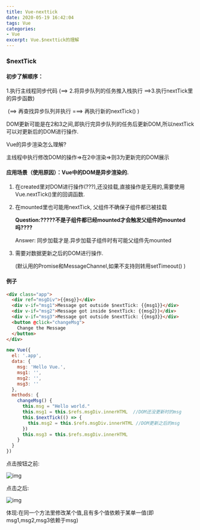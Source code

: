 ```yaml
---
title: Vue-nexttick
date: 2020-05-19 16:42:04
tags: Vue
categories:
- Vue
excerpt: Vue.$nexttick的理解
---
```


### $nextTick

#### 初步了解顺序：

1.执行主线程同步代码 (==> 2.将异步队列的任务推入栈执行 ==>3.执行nextTick里的异步函数)

​                                    (==> 再查找异步队列并执行 ===> 再执行新的nextTick()                 )

DOM更新可能是在2和3之间,即执行完异步队列的任务后更新DOM,所以nextTick可以对更新后的DOM进行操作.

 Vue的异步渲染怎么理解?

主线程中执行修改DOM的操作=>在2中渲染=>则3为更新完的DOM展示

#### 应用场景（使用原因）：Vue中的DOM是异步渲染的.

1. 在created里对DOM进行操作(???),还没挂载,直接操作是无用的,需要使用Vue.nextTick()里的回调函数.

2. 在mounted里也可能用nextTick, 父组件不确保子组件都已被挂载

   **Question:?????不是子组件都已经mounted才会触发父组件的mounted吗????**

   Answer: 同步加载才是.异步加载子组件时有可能父组件先mounted

3. 需要对数据更新之后的DOM进行操作.

   (默认用的Promise和MessageChannel,如果不支持则转用setTimeout() )

#### 例子

```html
<div class="app">
  <div ref="msgDiv">{{msg}}</div>
  <div v-if="msg1">Message got outside $nextTick: {{msg1}}</div>
  <div v-if="msg2">Message got inside $nextTick: {{msg2}}</div>
  <div v-if="msg3">Message got outside $nextTick: {{msg3}}</div>
  <button @click="changeMsg">
    Change the Message
  </button>
</div>
```



```js
new Vue({
  el: '.app',
  data: {
    msg: 'Hello Vue.',
    msg1: '',
    msg2: '',
    msg3: ''
  },
  methods: {
    changeMsg() {
      this.msg = "Hello world."
      this.msg1 = this.$refs.msgDiv.innerHTML  //DOM还没更新时的msg
      this.$nextTick(() => {
        this.msg2 = this.$refs.msgDiv.innerHTML //DOM更新之后的msg
      })
      this.msg3 = this.$refs.msgDiv.innerHTML
    }
  }
})
```

点击按钮之前:

![img](https://upload-images.jianshu.io/upload_images/3985563-b6bb266285e8d232.png?imageMogr2/auto-orient/strip|imageView2/2/w/152/format/webp)

点击之后:

![img](https://upload-images.jianshu.io/upload_images/3985563-f49bff3190724514.png?imageMogr2/auto-orient/strip|imageView2/2/w/341/format/webp)

体现:在同一个方法里修改某个值,且有多个值依赖于某单一值(即msg1,msg2,msg3依赖于msg)

​         